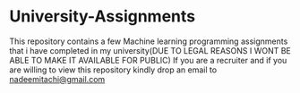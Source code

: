 # University-Assignments

This repository contains a few Machine learning programming assignments that i have completed in my university(DUE TO LEGAL REASONS I WONT BE ABLE TO MAKE IT AVAILABLE FOR PUBLIC) If you are a recruiter and if you are willing to view this repository kindly drop an email to nadeemitachi@gmail.com

